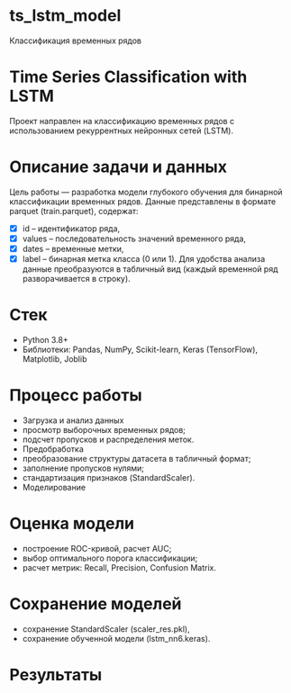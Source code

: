 # ts_lstm_model
Классификация временных рядов

# Time Series Classification with LSTM
Проект направлен на классификацию временных рядов с использованием рекуррентных нейронных сетей (LSTM).

# Описание задачи и данных
Цель работы — разработка модели глубокого обучения для бинарной классификации временных рядов.
Данные представлены в формате parquet (train.parquet), содержат:
- [x] id – идентификатор ряда,
- [x] values – последовательность значений временного ряда,
- [x] dates – временные метки,
- [x] label – бинарная метка класса (0 или 1).
Для удобства анализа данные преобразуются в табличный вид (каждый временной ряд разворачивается в строку).

# Стек

- Python 3.8+
- Библиотеки: Pandas, NumPy, Scikit-learn, Keras (TensorFlow), Matplotlib, Joblib

# Процесс работы

- Загрузка и анализ данных
- просмотр выборочных временных рядов;
- подсчет пропусков и распределения меток.
- Предобработка
- преобразование структуры датасета в табличный формат;
- заполнение пропусков нулями;
- стандартизация признаков (StandardScaler).
- Моделирование

# Оценка модели
- построение ROC-кривой, расчет AUC;
- выбор оптимального порога классификации;
- расчет метрик: Recall, Precision, Confusion Matrix.

# Сохранение моделей

- сохранение StandardScaler (scaler_res.pkl),
- сохранение обученной модели (lstm_nn6.keras).

# Результаты
